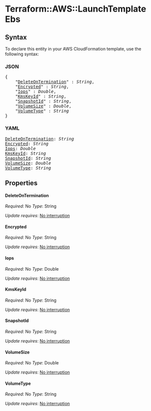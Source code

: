 # Terraform::AWS::LaunchTemplate Ebs

## Syntax

To declare this entity in your AWS CloudFormation template, use the following syntax:

### JSON

<pre>
{
    "<a href="#deleteontermination" title="DeleteOnTermination">DeleteOnTermination</a>" : <i>String</i>,
    "<a href="#encrypted" title="Encrypted">Encrypted</a>" : <i>String</i>,
    "<a href="#iops" title="Iops">Iops</a>" : <i>Double</i>,
    "<a href="#kmskeyid" title="KmsKeyId">KmsKeyId</a>" : <i>String</i>,
    "<a href="#snapshotid" title="SnapshotId">SnapshotId</a>" : <i>String</i>,
    "<a href="#volumesize" title="VolumeSize">VolumeSize</a>" : <i>Double</i>,
    "<a href="#volumetype" title="VolumeType">VolumeType</a>" : <i>String</i>
}
</pre>

### YAML

<pre>
<a href="#deleteontermination" title="DeleteOnTermination">DeleteOnTermination</a>: <i>String</i>
<a href="#encrypted" title="Encrypted">Encrypted</a>: <i>String</i>
<a href="#iops" title="Iops">Iops</a>: <i>Double</i>
<a href="#kmskeyid" title="KmsKeyId">KmsKeyId</a>: <i>String</i>
<a href="#snapshotid" title="SnapshotId">SnapshotId</a>: <i>String</i>
<a href="#volumesize" title="VolumeSize">VolumeSize</a>: <i>Double</i>
<a href="#volumetype" title="VolumeType">VolumeType</a>: <i>String</i>
</pre>

## Properties

#### DeleteOnTermination

_Required_: No
_Type_: String

_Update requires_: [No interruption](https://docs.aws.amazon.com/AWSCloudFormation/latest/UserGuide/using-cfn-updating-stacks-update-behaviors.html#update-no-interrupt)

#### Encrypted

_Required_: No
_Type_: String

_Update requires_: [No interruption](https://docs.aws.amazon.com/AWSCloudFormation/latest/UserGuide/using-cfn-updating-stacks-update-behaviors.html#update-no-interrupt)

#### Iops

_Required_: No
_Type_: Double

_Update requires_: [No interruption](https://docs.aws.amazon.com/AWSCloudFormation/latest/UserGuide/using-cfn-updating-stacks-update-behaviors.html#update-no-interrupt)

#### KmsKeyId

_Required_: No
_Type_: String

_Update requires_: [No interruption](https://docs.aws.amazon.com/AWSCloudFormation/latest/UserGuide/using-cfn-updating-stacks-update-behaviors.html#update-no-interrupt)

#### SnapshotId

_Required_: No
_Type_: String

_Update requires_: [No interruption](https://docs.aws.amazon.com/AWSCloudFormation/latest/UserGuide/using-cfn-updating-stacks-update-behaviors.html#update-no-interrupt)

#### VolumeSize

_Required_: No
_Type_: Double

_Update requires_: [No interruption](https://docs.aws.amazon.com/AWSCloudFormation/latest/UserGuide/using-cfn-updating-stacks-update-behaviors.html#update-no-interrupt)

#### VolumeType

_Required_: No
_Type_: String

_Update requires_: [No interruption](https://docs.aws.amazon.com/AWSCloudFormation/latest/UserGuide/using-cfn-updating-stacks-update-behaviors.html#update-no-interrupt)

